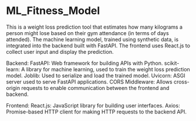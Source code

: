 # ML_Fitness_Model
This is a weight loss prediction tool that estimates how many kilograms a person might lose based on their gym attendance (in terms of days attended). The machine learning model, trained using synthetic data, is integrated into the backend built with FastAPI. The frontend uses React.js to collect user input and display the prediction.

Backend:
FastAPI: Web framework for building APIs with Python.
scikit-learn: A library for machine learning, used to train the weight loss prediction model.
Joblib: Used to serialize and load the trained model.
Uvicorn: ASGI server used to serve FastAPI applications.
CORS Middleware: Allows cross-origin requests to enable communication between the frontend and backend.

Frontend:
React.js: JavaScript library for building user interfaces.
Axios: Promise-based HTTP client for making HTTP requests to the backend API.
